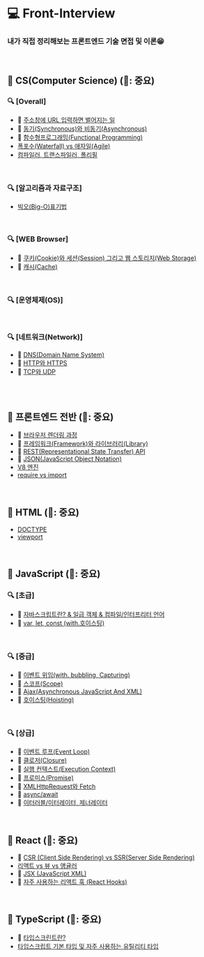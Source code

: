 # 💻 Front-Interview

### 내가 직접 정리해보는 프론트엔드 기술 면접 및 이론😁

<br />

## 🔖 CS(Computer Science) (🌟: 중요)

### 🔍 [Overall]

- 🌟 [주소창에 URL 입력하면 벌어지는 일](https://github.com/ssi02014/Front-Interview/blob/master/Note/CS/enter-url-process.md)
- 🌟 [동기(Synchronous)와 비동기(Asynchronous)](https://github.com/ssi02014/Front-Interview/blob/master/Note/CS/synchronous-asynchronous.md)
- 🌟 [함수형프로그래밍(Functional Programming)](https://github.com/ssi02014/Front-Interview/blob/master/Note/CS/functionalProgramming.md)
- [폭포수(Waterfall) vs 애자일(Agile)](https://github.com/ssi02014/Front-Interview/blob/master/Note/CS/waterfall-Agile.md)
- [컴파일러, 트랜스파일러, 폴리필](https://github.com/ssi02014/Front-Interview/blob/master/Note/CS/transcompiler.md)

<br />

### 🔍 [알고리즘과 자료구조]

- [빅오(Big-O)표기법](https://github.com/ssi02014/Front-Interview/blob/master/Note/CS/big-O.md)

<br />

### 🔍 [WEB Browser]

- 🌟 [쿠키(Cookie)와 세션(Session) 그리고 웹 스토리지(Web Storage)](https://github.com/ssi02014/Front-Interview/blob/master/Note/CS/cookie-session.md)
- 🌟 [캐시(Cache)](https://github.com/ssi02014/Front-Interview/blob/master/Note/CS/cache.md)

<br />

### 🔍 [운영체제(OS)]

<br />

### 🔍 [네트워크(Network)]

- 🌟 [DNS(Domain Name System)](https://github.com/ssi02014/Front-Interview/blob/master/Note/CS/DNS.md)
- 🌟 [HTTP와 HTTPS](https://github.com/ssi02014/Front-Interview/blob/master/Note/CS/http-https.md)
- 🌟 [TCP와 UDP](https://github.com/ssi02014/Front-Interview/blob/master/Note/CS/tcp-udp.md)

<br />
<br />

## 🔖 프론트엔드 전반 (🌟: 중요)

- 🌟 [브라우저 렌더링 과정](https://github.com/ssi02014/Front-Interview/blob/master/Note/Frontend-Overall/browser-rendering-process.md)
- 🌟 [프레임워크(Framework)와 라이브러리(Library)](https://github.com/ssi02014/Front-Interview/blob/master/Note/Frontend-Overall/library-framework.md)
- 🌟 [REST(Representational State Transfer) API](https://github.com/ssi02014/Front-Interview/blob/master/Note/Frontend-Overall/restful.md)
- 🌟 [JSON(JavaScript Object Notation)](https://github.com/ssi02014/Front-Interview/blob/master/Note/Frontend-Overall/json.md)
- [V8 엔진](https://github.com/ssi02014/Front-Interview/blob/master/Note/Frontend-Overall/V8.md)
- [require vs import](https://github.com/ssi02014/Front-Interview/blob/master/Note/Frontend-Overall/require-import.md)

<br />

## 🔖 HTML (🌟: 중요)

- [DOCTYPE](https://github.com/ssi02014/Front-Interview/blob/master/Note/HTML/doctype.md)
- [viewport](https://github.com/ssi02014/Front-Interview/blob/master/Note/HTML/viewport.md)

<br />

## 🔖 JavaScript (🌟: 중요)

### 🔍 [초급]

- 🌟 [자바스크립트란? & 일급 객체 & 컴파일/인터프리터 언어](http://github.com/ssi02014/Front-Interview/blob/master/Note/JavaScript/javascript.md)
- 🌟 [var, let, const (with.호이스팅)](http://github.com/ssi02014/Front-Interview/blob/master/Note/JavaScript/var-let-const.md)

<br />

### 🔍 [중급]

- 🌟 [이벤트 위임(with. bubbling, Capturing)](https://github.com/ssi02014/Front-Interview/blob/master/Note/JavaScript/event-delegation.md)
- 🌟 [스코프(Scope)](https://github.com/ssi02014/Front-Interview/blob/master/Note/JavaScript/scope.md)
- 🌟 [Ajax(Asynchronous JavaScript And XML)](https://github.com/ssi02014/Front-Interview/blob/master/Note/JavaScript/ajax.md)
- 🌟 [호이스팅(Hoisting)](https://github.com/ssi02014/Front-Interview/blob/master/Note/JavaScript/hoisting.md)

<br />

### 🔍 [상급]

- 🌟 [이벤트 루프(Event Loop)](https://github.com/ssi02014/Front-Interview/blob/master/Note/JavaScript/event-loop.md)
- 🌟 [클로저(Closure)](https://github.com/ssi02014/Front-Interview/blob/master/Note/JavaScript/closure.md)
- 🌟 [실행 컨텍스트(Execution Context)](https://github.com/ssi02014/Front-Interview/blob/master/Note/JavaScript/execution-context.md)
- 🌟 [프로미스(Promise)](https://github.com/ssi02014/Front-Interview/blob/master/Note/JavaScript/promise.md)
- 🌟 [XMLHttpRequest와 Fetch](https://github.com/ssi02014/Front-Interview/blob/master/Note/JavaScript/xmlhttprequest.md)
- 🌟 [async/await](https://github.com/ssi02014/Front-Interview/blob/master/Note/JavaScript/async-await.md)
- 🌟 [이터러블/이터레이터, 제너레이터](https://github.com/ssi02014/Front-Interview/blob/master/Note/JavaScript/iterator-generator.md)

<br />

## 🔖 React (🌟: 중요)

- 🌟 [CSR (Client Side Rendering) vs SSR(Server Side Rendering)](https://github.com/ssi02014/Front-Interview/blob/master/Note/Frontend-Overall/csr-ssr.md)
- [리액트 vs 뷰 vs 앵귤러](https://github.com/ssi02014/Front-Interview/blob/master/Note/React/react-vue-angular.md)
- 🌟 [JSX (JavaScript XML)](https://github.com/ssi02014/Front-Interview/blob/master/Note/React/jsx.md)
- 🌟 [자주 사용하는 리액트 훅 (React Hooks)](https://github.com/ssi02014/Front-Interview/blob/master/Note/React/hooks.md)

<br />

## 🔖 TypeScript (🌟: 중요)

- 🌟 [타입스크린트란?](https://github.com/ssi02014/Front-Interview/blob/master/Note/typescript/typescript.md)
- [타입스크립트 기본 타입 및 자주 사용하는 유틸리티 타입](https://github.com/ssi02014/Front-Interview/blob/master/Note/typescript/types.md)

<br />
